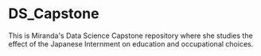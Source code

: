 # DS_Capstone
This is Miranda's Data Science Capstone repository where she studies the effect of the Japanese Internment on education and occupational choices. 
